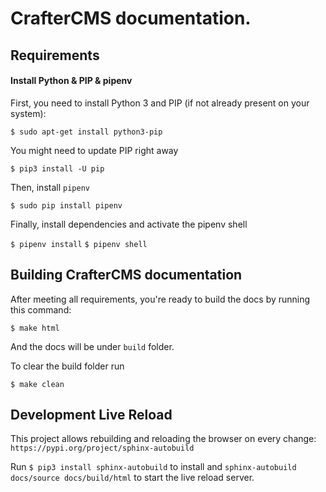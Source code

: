 # CrafterCMS documentation.

## Requirements

#### Install Python & PIP & pipenv

First, you need to install Python 3 and PIP (if not already present on your system):

`$ sudo apt-get install python3-pip`

You might need to update PIP right away

`$ pip3 install -U pip`

Then, install `pipenv`

`$ sudo pip install pipenv`

Finally, install dependencies and activate the pipenv shell

`$ pipenv install`
`$ pipenv shell`

## Building CrafterCMS documentation

After meeting all requirements, you're ready to build the docs by running this command:

`$ make html`

And the docs will be under `build` folder.

To clear the build folder run

`$ make clean`

## Development Live Reload

This project allows rebuilding and reloading the browser on every change: `https://pypi.org/project/sphinx-autobuild`

Run `$ pip3 install sphinx-autobuild` to install and `sphinx-autobuild docs/source docs/build/html` to start the live reload server.
